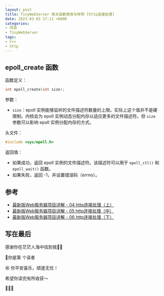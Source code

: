 ```yaml
---
layout: post
title: TinyWebServer 相关函数使用与样例 [http连接处理]
date: 2023-03-03 17:11 +0800
categories:
- 项目
- TinyWebServer
tags:
- C++
- http
---
```




## epoll_create 函数

函数定义：

```c++
int epoll_create(int size);
```

参数：

- `size`：epoll 实例能够监听的文件描述符数量的上限。实际上这个值并不是硬限制，内核会为 epoll 实例动态分配内存以适应更多的文件描述符。但 `size` 参数可以影响 epoll 实例分配内存的方式。

头文件：

```c++
#include <sys/epoll.h>
```

返回值：

- 如果成功，返回 epoll 实例的文件描述符。该描述符可以用于 `epoll_ctl()` 和 `epoll_wait()` 函数。
- 如果失败，返回 -1，并设置错误码（errno）。



## 参考

- [最新版Web服务器项目详解 - 04 http连接处理（上）](https://mp.weixin.qq.com/s/BfnNl-3jc_x5WPrWEJGdzQ)
- [最新版Web服务器项目详解 - 05 http连接处理（中）](https://mp.weixin.qq.com/s/wAQHU-QZiRt1VACMZZjNlw)
- [最新版Web服务器项目详解 - 06 http连接处理（下）](https://mp.weixin.qq.com/s/451xNaSFHxcxfKlPBV3OCg)



## 写在最后

感谢你在茫茫人海中找到我🕵🏼

<script async src="//busuanzi.ibruce.info/busuanzi/2.3/busuanzi.pure.mini.js"></script>

<link rel="stylesheet" href="https://use.fontawesome.com/releases/v5.3.1/css/all.css" integrity="sha384-mzrmE5qonljUremFsqc01SB46JvROS7bZs3IO2EmfFsd15uHvIt+Y8vEf7N7fWAU" crossorigin="anonymous">

<span id="busuanzi_container_page_pv">🎉你是第 <span id="busuanzi_value_page_pv"><i class="fa fa-spinner fa-spin"></i>  </span> 个读者

㊗️ 你平安喜乐，顺遂无忧！

希望你读完有所收获～

🥂🥂🥂 
